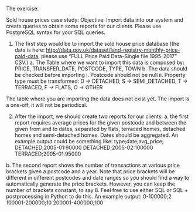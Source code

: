 The exercise:

Sold house prices case study:
Objective: Import data into our system and create queries to obtain some reports for our clients.
Please use PostgreSQL syntax for your SQL queries.
1. The first step would be to import the sold house price database (the data is here:
http://data.gov.uk/dataset/land-registry-monthly-price-paid-data, please use “FULL Price
Paid Data-Single file 1995-2017” CSV.)
a. The Table where we want to import this data is composed by: PRICE,
TRANSFER_DATE, POSTCODE, TYPE, TOWN
b. The data should be checked before importing
i. Postcode should not be null
ii. Property type must be transformed: D -> DETACHED, S -> SEMI_DETACHED,
T -> TERRACED, F -> FLATS, O -> OTHER

The table where you are importing the data does not exist yet. The import is a one-off, it
will not be periodical.

2. After the import, we should create two reports for our clients:
a. the first report requires average prices for the given postcode and between the
given from and to dates, separated by flats, terraced homes, detached homes and
semi-detached homes. Dates should be aggregated. An example output could be
something like:
type;date;avg_price;
DETACHED;2005-01:90000
DETACHED;2005-02:100000
TERRACED;2005-01:95000

b. The second report shows the number of transactions at various price brackets given
a postcode and a year. Note that price brackets will be different in different
postcodes and date ranges so you should find a way to automatically generate the
price brackets. However, you can keep the number of brackets constant, to say 8.
Feel free to use either SQL or SQL + postprocessing in Python to do this.
An example output:
0-100000;2
100001-200000;10
200001-400000;100

